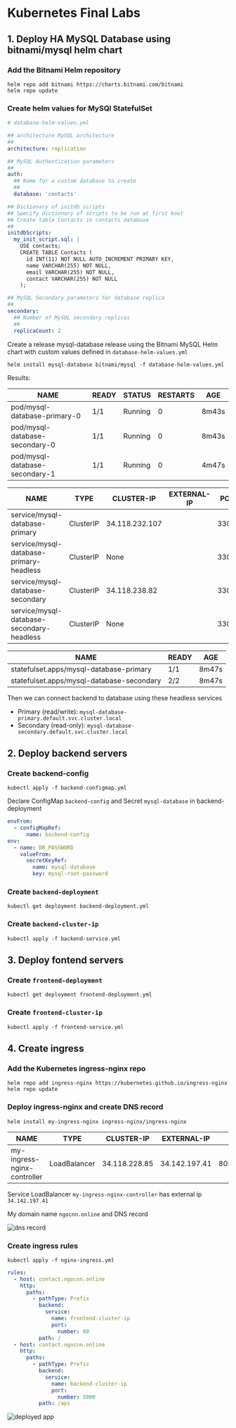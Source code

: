 # Kubernetes Final Labs

## 1. Deploy HA MySQL Database using bitnami/mysql helm chart

### Add the Bitnami Helm repository

    helm repo add bitnami https://charts.bitnami.com/bitnami
    helm repo update

### Create helm values for MySQl StatefulSet

```yaml
# database-helm-values.yml

## architecture MySQL architecture
##
architecture: replication

## MySQL Authentication parameters
##
auth:
  ## Name for a custom database to create
  ##
  database: 'contacts'

## Dictionary of initdb scripts
## Specify dictionary of scripts to be run at first boot
## Create table Contacts in contacts database
##
initdbScripts:
  my_init_script.sql: |
    USE contacts;
    CREATE TABLE Contacts (
      id INT(11) NOT NULL AUTO_INCREMENT PRIMARY KEY,
      name VARCHAR(255) NOT NULL,
      email VARCHAR(255) NOT NULL,
      contact VARCHAR(255) NOT NULL
    );

## MySQL Secondary parameters for database replica
##
secondary:
  ## Number of MySQL secondary replicas
  ##
  replicaCount: 2
```

Create a release mysql-database release using the Bitnami MySQL Helm chart with custom values defined in `database-helm-values.yml`

    helm install mysql-database bitnami/mysql -f database-helm-values.yml

Results:

| NAME                           | READY | STATUS  | RESTARTS | AGE   |
| ------------------------------ | ----- | ------- | -------- | ----- |
| pod/mysql-database-primary-0   | 1/1   | Running | 0        | 8m43s |
| pod/mysql-database-secondary-0 | 1/1   | Running | 0        | 8m43s |
| pod/mysql-database-secondary-1 | 1/1   | Running | 0        | 4m47s |

| NAME                                      | TYPE      | CLUSTER-IP     | EXTERNAL-IP | PORT(S)  | AGE   |
| ----------------------------------------- | --------- | -------------- | ----------- | -------- | ----- |
| service/mysql-database-primary            | ClusterIP | 34.118.232.107 | <none>      | 3306/TCP | 8m47s |
| service/mysql-database-primary-headless   | ClusterIP | None           | <none>      | 3306/TCP | 8m47s |
| service/mysql-database-secondary          | ClusterIP | 34.118.238.82  | <none>      | 3306/TCP | 8m47s |
| service/mysql-database-secondary-headless | ClusterIP | None           | <none>      | 3306/TCP | 8m47s |

| NAME                                      | READY | AGE   |
| ----------------------------------------- | ----- | ----- |
| statefulset.apps/mysql-database-primary   | 1/1   | 8m47s |
| statefulset.apps/mysql-database-secondary | 2/2   | 8m47s |

Then we can connect backend to database using these headless services

- Primary (read/write): `mysql-database-primary.default.svc.cluster.local`
- Secondary (read-only): `mysql-database-secondary.default.svc.cluster.local`

## 2. Deploy backend servers

### Create backend-config

    kubectl apply -f backend-configmap.yml

Declare ConfigMap `backend-config` and Secret `mysql-database` in backend-deployment

```yaml
envFrom:
  - configMapRef:
      name: backend-config
env:
  - name: DB_PASSWORD
    valueFrom:
      secretKeyRef:
        name: mysql-database
        key: mysql-root-password
```

### Create `backend-deployment`

    kubectl get deployment backend-deployment.yml

### Create `backend-cluster-ip`

    kubectl apply -f backend-service.yml

## 3. Deploy fontend servers

### Create `frontend-deployment`

    kubectl get deployment frontend-deployment.yml

### Create `frontend-cluster-ip`

    kubectl apply -f frontend-service.yml

## 4. Create ingress

### Add the Kubernetes ingress-nginx repo

    helm repo add ingress-nginx https://kubernetes.github.io/ingress-nginx
    helm repo update

### Deploy ingress-nginx and create DNS record

    helm install my-ingress-nginx ingress-nginx/ingress-nginx

| NAME                        | TYPE         | CLUSTER-IP    | EXTERNAL-IP   | PORT(S)                    | AGE   |
| --------------------------- | ------------ | ------------- | ------------- | -------------------------- | ----- |
| my-ingress-nginx-controller | LoadBalancer | 34.118.228.85 | 34.142.197.41 | 80:31722/TCP,443:31268/TCP | 2m51s |

Service LoadBalancer `my-ingress-nginx-controller` has external ip `34.142.197.41`

My domain name `ngocnn.online` and DNS record

![dns record](./materials/dns-record.png)

### Create ingress rules

    kubectl apply -f nginx-ingress.yml

```yaml
rules:
  - host: contact.ngocnn.online
    http:
      paths:
        - pathType: Prefix
          backend:
            service:
              name: frontend-cluster-ip
              port:
                number: 80
          path: /
  - host: contact.ngocnn.online
    http:
      paths:
        - pathType: Prefix
          backend:
            service:
              name: backend-cluster-ip
              port:
                number: 5000
          path: /api
```

![deployed app](./materials/deployed-app.png)
